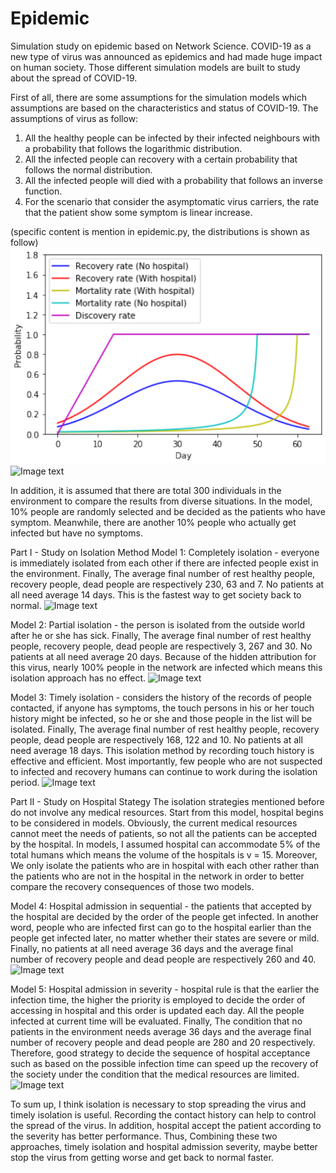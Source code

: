 # Epidemic
Simulation study on epidemic  based on Network Science. 
COVID-19 as a new type of virus was announced as epidemics and had made huge impact on human society. Those different simulation models
are built to study about the spread of COVID-19.

First of all, there are some assumptions for the simulation models which assumptions are based on the characteristics and status of COVID-19. 
The assumptions of virus as follow:
1. All the healthy people can be infected by their infected neighbours with a probability that follows the logarithmic distribution.
2. All the infected people can recovery with a certain probability that follows the normal distribution.
3. All the infected people will died with a probability that follows an inverse function.
4. For the scenario that consider the asymptomatic virus carriers, the rate that the patient show some symptom is linear increase.

(specific content is mention in epidemic.py, the distributions is shown as follow)
![Image text](https://github.com/mqyang91/Epidemic/blob/master/IMG-folder/assumptions.jpg)
![Image text](https://github.com/mqyang91/Epidemic/tree/master/IMG-folder/infenction.jpg)

In addition, it is assumed that there are total 300 individuals in the environment to compare the results from diverse situations. In the model, 10% people are randomly selected and be decided as the patients who have symptom. Meanwhile, there are another 10% people who actually get infected but have no symptoms.


Part I - Study on Isolation Method
Model 1:
Completely isolation - everyone is immediately isolated from each other if there are infected people exist in the environment.
Finally, The average final number of rest healthy people, recovery people, dead people are respectively 230, 63 and 7. No patients at all need average 14 days. This is the fastest way to get society back to normal.
![Image text](https://github.com/mqyang91/Epidemic/tree/master/IMG-folder/model1.jpg)

Model 2:
Partial isolation - the person is isolated from the outside world after he or she has sick.
Finally, The average final number of rest healthy people, recovery people, dead people are respectively 3, 267 and 30. No patients at all need average 20 days. Because of the hidden attribution for this virus, nearly 100% people in the network are infected which means this isolation approach has no effect.
![Image text](https://github.com/mqyang91/Epidemic/tree/master/IMG-folder/model2.jpg)

Model 3:
Timely isolation - considers the history of the records of people contacted, if anyone has symptoms, the touch persons in his or her touch history might be infected, so he or she and those people in the list will be isolated.
Finally, The average final number of rest healthy people, recovery people, dead people are respectively 168, 122 and 10. No patients at
all need average 18 days. This isolation method by recording touch history is effective and efficient. Most importantly, few people who are not suspected to infected and recovery humans can continue to work during the isolation period.
![Image text](https://github.com/mqyang91/Epidemic/tree/master/IMG-folder/model3.jpg)


Part II - Study on Hospital Stategy
The isolation strategies mentioned before do not involve any medical resources. Start from this model, hospital begins to be considered in models. Obviously, the current medical resources cannot meet the needs of patients, so not all the patients can be accepted by the hospital. In models, I assumed hospital can accommodate 5% of the total humans which means the volume of the hospitals is v = 15. Moreover, We only isolate the patients who are in hospital with each other rather than the patients who are not in the hospital in the network in order to better compare the recovery consequences of those two models.

Model 4:
Hospital admission in sequential - the patients that accepted by the hospital are decided by the order of the people get infected. In another word, people who are infected first can go to the hospital earlier than the people get infected later, no matter whether their states are severe or mild.
Finally, no patients at all need average 36 days and the average final number of recovery people and dead people are respectively 260 and 40.
![Image text](https://github.com/mqyang91/Epidemic/tree/master/IMG-folder/model4.jpg)

Model 5:
Hospital admission in severity - hospital rule is that the earlier the infection time, the higher the priority is employed to decide the order of accessing in hospital and this order is updated each day. All the people infected at current time will be evaluated.
Finally, The condition that no patients in the environment needs average 36 days and the average final number of recovery people and dead people are 280 and 20 respectively. Therefore, good strategy to decide the sequence of hospital acceptance such as based on the possible infection time can speed up the recovery of the society under the condition that the medical resources are limited.
![Image text](https://github.com/mqyang91/Epidemic/tree/master/IMG-folder/model5.jpg)

To sum up, I think isolation is necessary to stop spreading the virus and timely isolation is useful. Recording the contact history can help to control the spread of the virus. In addition, hospital accept the patient according to the severity has better performance. Thus, Combining these two approaches, timely isolation and hospital admission severity, maybe better stop the virus from getting worse and get back to normal faster.
